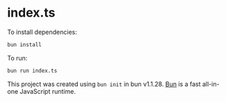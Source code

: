 # index.ts

To install dependencies:

```bash
bun install
```

To run:

```bash
bun run index.ts
```

This project was created using `bun init` in bun v1.1.28. [Bun](https://bun.sh) is a fast all-in-one JavaScript runtime.
